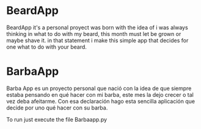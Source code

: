 # BeardApp
BeardApp it's a personal proyect was born with the idea of i was always thinking in what to do with my beard, this month must let be grown or maybe shave it.
in that statement i make this simple app that decides for one what to do with your beard.

# BarbaApp
Barba App es un proyecto personal que nació con la idea de que siempre estaba pensando en qué hacer con mi barba, este mes la dejo crecer o tal vez deba afeitarme.
Con esa declaración hago esta sencilla aplicación que decide por uno qué hacer con su barba.

To run just execute the file Barbaapp.py
